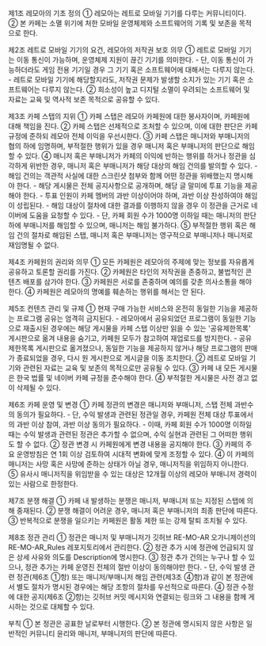 제1조 레모아의 기초 정의
    ① 레모아는 레트로 모바일 기기를 다루는 커뮤니티이다.
    ② 본 카페는 소멸 위기에 처한 모바일 운영체제와 소프트웨어의 기록 및 보존을 목적으로 한다.

제2조 레트로 모바일 기기의 요건, 레모아의 저작권 보호 의무
    ① 레트로 모바일 기기는 이동 통신이 가능하며, 운영체제 지원이 끊긴 기기를 의미한다.
        - 단, 이동 통신이 가능하더라도 게임 전용 기기일 경우 그 기기 혹은 소프트웨어에 대해서는 다루지 않는다.
        - 레트로 모바일 기기에 해당할지라도, 저작권 문제가 발생할 소지가 있는 기기 혹은 소프트웨어는 다루지 않는다.
    ② 희소성이 높고 디지털 소멸이 우려되는 소프트웨어 및 자료는 교육 및 역사적 보존 목적으로 공유할 수 있다.

제3조 카페 스탭의 지위
    ① 카페 스탭은 레모아 카페원에 대한 봉사자이며, 카페원에 대해 책임을 진다.
    ② 카페 스탭은 선제적으로 조처할 수 있으며, 이에 대한 판단은 카페 규정에 준하되 레모아 전체 이익을 우선시한다.
    ③ 카페 스탭은 매니저와 부매니저의 협의 하에 임명하며, 부적절한 행위가 있을 경우 매니저 혹은 부매니저의 판단으로 해임할 수 있다.
    ④ 매니저 혹은 부매니저가 카페의 이익에 반하는 행위를 하거나 정관을 심각하게 위반한 경우, 매니저 혹은 부매니저가 해당 대상의 해임 건의를 발의할 수 있다.
        - 해임 건의는 객관적 사실에 대한 스크린샷 첨부와 함께 어떤 정관을 위배했는지 명시해야 한다.
        - 해당 게시물은 전체 공지사항으로 공개하며, 해당 글 말미에 투표 기능을 제공해야 한다.
        - 투표 인원이 카페 멤버의 과반 이상이어야 하며, 과반 이상 찬성하여야 해임이 성립된다.
        - 해임 대상이 절차에 대한 결과를 이행하지 않을 경우 이 정관을 근거로 네이버에 도움을 요청할 수 있다.
        - 단, 카페 회원 수가 1000명 이하일 때는 매니저의 판단 하에 부매니저를 해임할 수 있으며, 매니저는 해임 불가하다.
    ⑤ 부적절한 행위 혹은 해임 건의 절차로 해임된 스탭, 매니저 혹은 부매니저는 영구적으로 부매니저나 매니저로 재임명될 수 없다.

제4조 카페원의 권리와 의무
    ① 모든 카페원은 레모아의 주제에 맞는 정보를 자유롭게 공유하고 토론할 권리를 가진다.
    ② 카페원은 타인의 저작권을 존중하고, 불법적인 콘텐츠 배포를 삼가야 한다.
    ③ 카페원은 서로를 존중하며 예의를 갖춘 의사소통을 해야 한다.
    ④ 카페원은 레모아의 명예를 훼손하는 행위를 해서는 안 된다.

제5조 컨텐츠 관리 및 규제
    ① 현재 구매 가능한 서비스와 온전히 동일한 기능을 제공하는 프로그램 공유는 엄격히 금지된다.
        - 레모아에서 공유되었던 프로그램이 동일한 기능으로 재출시된 경우에는 해당 게시물을 카페 스탭 이상만 읽을 수 있는 '공유제한목록' 게시판으로 옮겨 내용을 숨기고, 카페원 모두가 참고하여 재업로드를 방지한다.
        - 공유제한목록 게시판으로 옮겨졌으나, 동일한 기능을 제공하지 않거나 해당 프로그램의 판매가 종료되었을 경우, 다시 원 게시판으로 게시글을 이동 조치한다.
    ② 레트로 모바일 기기와 관련된 자료는 교육 및 보존의 목적으로만 공유될 수 있다.
    ③ 카페 내 모든 게시물은 한국 법률 및 네이버 카페 규정을 준수해야 한다.
    ④ 부적절한 게시물은 사전 경고 없이 삭제될 수 있다.

제6조 카페 운영 및 변경
    ① 카페 정관의 변경은 매니저와 부매니저, 스탭 전체 과반수의 동의가 필요하다.
        - 단, 수익 발생과 관련된 정관일 경우, 카페원 전체 대상 투표에서의 과반 이상 참여, 과반 이상 동의가 필요하다.
        - 이때, 카페 회원 수가 1000명 이하일 때는 수익 발생과 관련된 정관은 추가할 수 없으며, 수익 실현과 관련된 그 어떠한 행위도 할 수 없다.
    ② 정관 변경 시 카페원에게 변경 내용을 공지해야 한다.
    ③ 카페의 주요 운영방침은 연 1회 이상 검토하여 시대적 변화에 맞게 조정할 수 있다.
    ④ 이 카페의 매니저는 사망 혹은 사망에 준하는 상태가 아닐 경우, 매니저직을 위임하지 아니한다.
    ⑤ 유사시 매니저직을 위임받을 수 있는 대상은 12개월 이상의 레모아 부매니저 경력이 있는 사람으로 한정한다.

제7조 분쟁 해결
    ① 카페 내 발생하는 분쟁은 매니저, 부매니저 또는 지정된 스탭에 의해 중재된다.
    ② 분쟁 해결이 어려운 경우, 매니저 혹은 부매니저의 최종 판단에 따른다.
    ③ 반복적으로 분쟁을 일으키는 카페원은 활동 제한 또는 강제 탈퇴 조치될 수 있다.

제8조 정관 관리
    ① 정관은 매니저 및 부매니저가 깃허브 RE-MO-AR 오가니제이션의 RE-MO-AR_Rules 레포지토리에서 관리한다.
    ② 정관 추가 시에 정관에 언급되지 않은 상세 사유와 의도를 Description에 명시한다.
    ③ 정관 추가 건의는 누구나 할 수 있으나, 정관 추가는 카페 운영진 전체의 절반 이상이 동의해야만 한다.
        - 단, 수익 발생 관련 정관(제6조 ①항) 또는 매니저/부매니저 해임 관련(제3조 ④항)과 같이 본 정관에서 별도 절차가 명시된 경우에는 해당 조항의 절차를 우선적으로 따른다.
    ④ 정관 수정에 대한 공지(제6조 ②항)는 깃허브 커밋 메시지와 연결되는 링크와 그 내용을 함께 게시하는 것으로 대체할 수 있다.

부칙
    ① 본 정관은 공표한 날로부터 시행한다.
    ② 본 정관에 명시되지 않은 사항은 일반적인 커뮤니티 윤리와 매니저, 부매니저의 판단에 따른다.